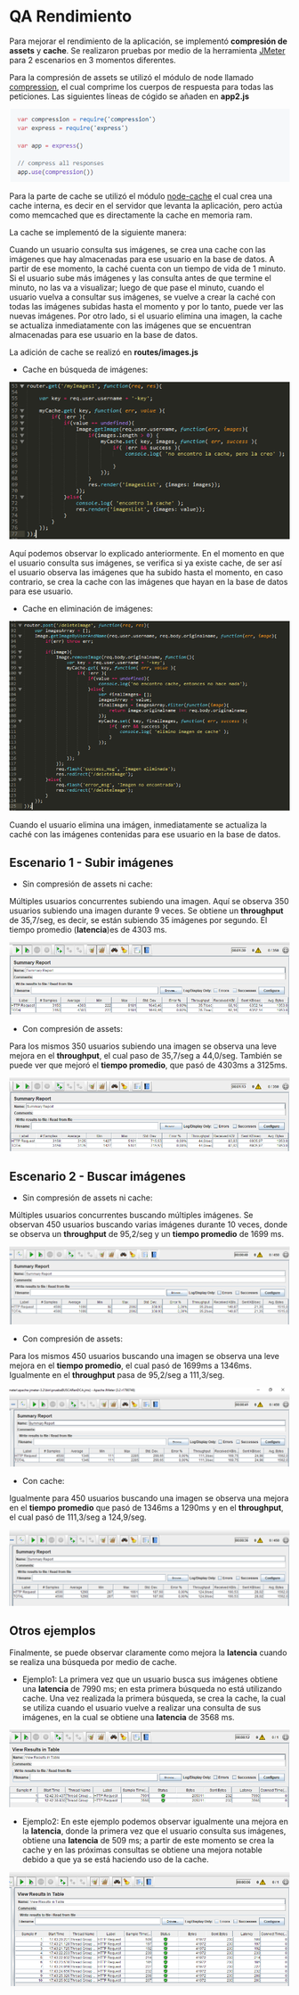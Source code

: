 # QA Rendimiento

Para mejorar el rendimiento de la aplicación, se implementó **compresión de assets** y **cache**. Se realizaron pruebas por medio de la herramienta [JMeter](http://jmeter.apache.org/) para 2 escenarios en 3 momentos diferentes.

Para la compresión de assets se utilizó el módulo de node llamado [compression](https://github.com/expressjs/compression), el cual comprime los cuerpos de respuesta para todas las peticiones. Las siguientes líneas de cógido se añaden en **app2.js**

![](compression.PNG)

Para la parte de cache se utilizó el módulo [node-cache](https://www.npmjs.com/package/node-cache) el cual crea una cache interna, es decir en el servidor que levanta la aplicación, pero actúa como memcached que es directamente la cache en memoria ram.

La cache se implementó de la siguiente manera:

Cuando un usuario consulta sus imágenes, se crea una cache con las imágenes que hay almacenadas para ese usuario en la base de datos. A partir de ese momento, la caché cuenta con un tiempo de vida de 1 minuto. Si el usuario sube más imágenes y las consulta antes de que termine el minuto, no las va a visualizar; luego de que pase el minuto, cuando el usuario vuelva a consultar sus imágenes, se vuelve a crear la caché con todas las imágenes subidas hasta el momento y por lo tanto, puede ver las nuevas imágenes. Por otro lado, si el usuario elimina una imagen, la cache se actualiza inmediatamente con las imágenes que se encuentran almacenadas para ese usuario en la base de datos.

La adición de cache se realizó en **routes/images.js**

* Cache en búsqueda de imágenes:

![](buscarEnCache1.PNG)

Aquí podemos observar lo explicado anteriormente. En el momento en que el usuario consulta sus imágenes, se verifica si ya existe cache, de ser así el usuario observa las imágenes que ha subido hasta el momento, en caso contrario, se crea la cache con las imágenes que hayan en la base de datos para ese usuario.

* Cache en eliminación de imágenes:

![](eliminarDeCache1.PNG)

Cuando el usuario elimina una imágen, inmediatamente se actualiza la caché con las imágenes contenidas para ese usuario en la base de datos.

## Escenario 1 - Subir imágenes

* Sin compresión de assets ni cache:

Múltiples usuarios concurrentes subiendo una imagen. Aquí se observa 350 usuarios subiendo una imagen durante 9 veces. Se obtiene un **throughput** de 35,7/seg, es decir, se están subiendo 35 imágenes por segundo. El tiempo promedio (**latencia**)es de 4303 ms.

![](subirSinCompresion.PNG)

* Con compresión de assets:

Para los mismos 350 usuarios subiendo una imagen se observa una leve mejora en el **throughput**, el cual paso de 35,7/seg a 44,0/seg. También se puede ver que mejoró el **tiempo promedio**, que pasó de 4303ms a 3125ms.

![](subirConCompresion.PNG)

## Escenario 2 - Buscar imágenes

* Sin compresión de assets ni cache:

Múltiples usuarios concurrentes buscando múltiples imágenes. Se observan 450 usuarios buscando varias imágenes durante 10 veces, donde se observa un **throughput** de 95,2/seg y un **tiempo promedio** de 1699 ms.

![](buscarSinCompresion.PNG)

* Con compresión de assets:

Para los mismos 450 usuarios buscando una imagen se observa una leve mejora en el **tiempo promedio**, el cual pasó de 1699ms a 1346ms. Igualmente en el **throughput** pasa de 95,2/seg a 111,3/seg.

![](buscarConCompresion.PNG)

* Con cache:

Igualmente para 450 usuarios buscando una imagen se observa una mejora en el **tiempo promedio** que pasó de 1346ms a 1290ms y en el **throughput**, el cual pasó de 111,3/seg a 124,9/seg.

![](buscarConCache.PNG)

## Otros ejemplos

Finalmente, se puede observar claramente como mejora la **latencia** cuando se realiza una búsqueda por medio de cache.

* Ejemplo1: La primera vez que un usuario busca sus imágenes obtiene una **latencia** de 7990 ms; en esta primera búsqueda no está utilizando cache. Una vez realizada la primera búsqueda, se crea la cache, la cual se utiliza cuando el usuario vuelve a realizar una consulta de sus imágenes, en la cual se obtiene una **latencia** de 3568 ms.

![](EjemploConCache1.PNG)

* Ejemplo2: En este ejemplo podemos observar igualmente una mejora en la **latencia**, donde la primera vez que el usuario consulta sus imágenes, obtiene una **latencia** de 509 ms; a partir de este momento se crea la cache y en las próximas consultas se obtiene una mejora notable debido a que ya se está haciendo uso de la cache.

![](EjemploConCache2.PNG)




